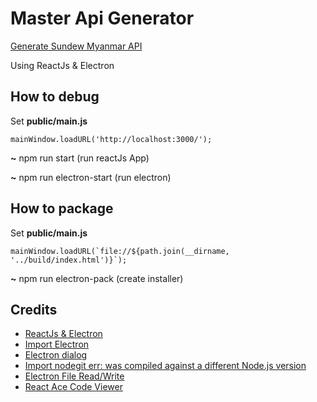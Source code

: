 
# Master Api Generator

[Generate Sundew Myanmar API](https://github.com/SundewMyanmar/master-api)

Using ReactJs & Electron

## How to debug

Set **public/main.js** 
```
mainWindow.loadURL('http://localhost:3000/');
```

**~** npm run start (run reactJs App)

**~** npm run electron-start (run electron)

## How to package

Set **public/main.js** 
```
mainWindow.loadURL(`file://${path.join(__dirname, '../build/index.html')}`);
```
**~** npm run electron-pack (create installer)

## Credits

* [ReactJs & Electron](https://medium.com/@brockhoff/using-electron-with-react-the-basics-e93f9761f86f)
* [Import Electron](https://blog.csdn.net/zoepriselife316/article/details/89920309)
* [Electron dialog](https://electronjs.org/docs/api/dialog)
* [Import nodegit err: was compiled against a different Node.js version](https://github.com/nodegit/nodegit/issues/1259)
* [Electron File Read/Write](https://dev.to/aurelkurtula/creating-a-text-editor-in-electron-reading-files-13b8)
* [React Ace Code Viewer](https://www.npmjs.com/package/react-ace)
